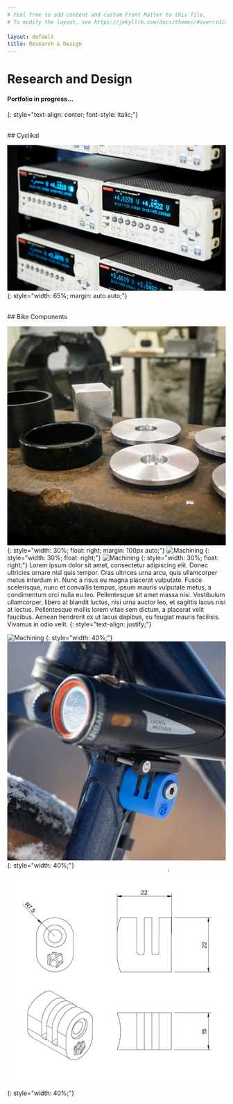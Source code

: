 ```yaml
---
# Feel free to add content and custom Front Matter to this file.
# To modify the layout, see https://jekyllrb.com/docs/themes/#overriding-theme-defaults

layout: default
title: Research & Design
---
```


# Research and Design

#### Portfolio in progress...
{: style="text-align: center; font-style: italic;"}

<br/>
## Cyclikal

![Keithley Rack](/assets/keithleys.jpg)
{: style="width: 65%; margin: auto auto;"}

<br/>
## Bike Components

![Machining](/assets/machine-1.jpg)
{: style="width: 30%; float: right; margin: 100px auto;"}
![Machining](/assets/machine-2.jpg)
{: style="width: 30%; float: right;"}
![Machining](/assets/machine-3.jpg)
{: style="width: 30%; float: right;"}
Lorem ipsum dolor sit amet, consectetur adipiscing elit. Donec ultricies ornare nisl quis tempor. Cras ultrices urna arcu, quis ullamcorper metus interdum in. Nunc a risus eu magna placerat vulputate. Fusce scelerisque, nunc et convallis tempus, ipsum mauris vulputate metus, a condimentum orci nulla eu leo. Pellentesque sit amet massa nisi. Vestibulum ullamcorper, libero at blandit luctus, nisi urna auctor leo, et sagittis lacus nisi at lectus. Pellentesque mollis lorem vitae sem dictum, a placerat velit faucibus. Aenean hendrerit ex ut lacus dapibus, eu feugiat mauris facilisis. Vivamus in odio velit.
{: style="text-align: justify;"}

![Machining](/assets/print-1.jpg)
{: style="width: 40%;"}
![Machining](/assets/print-2.jpg)
{: style="width: 40%;"}
![Machining](/assets/print-3.jpg)
{: style="width: 40%;"}
